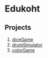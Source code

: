 # Edukoht
## Projects
1. [diceGame](https://nikitaeetu.github.io/diceGame/index.html)
2. [drumSimulator]()
3. [colorGame]()
